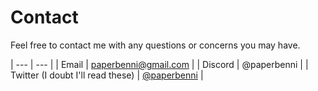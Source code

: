 # Contact

Feel free to contact me with any questions or concerns you may have.

| ---                               | ---                                                 |
| Email                             | [paperbenni@gmail.com](mailto:paperbenni@gmail.com) |
| Discord                           | @paperbenni                                         |
| Twitter (I doubt I'll read these) | [@paperbenni](https://x.com/paperbenni)             |


